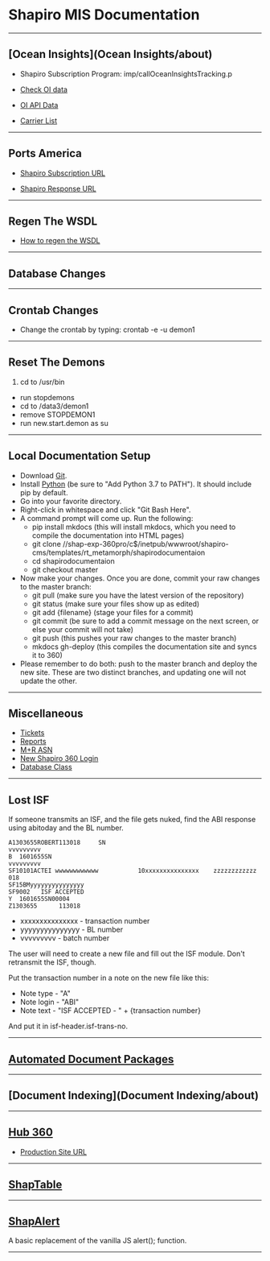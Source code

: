 # Shapiro MIS Documentation
---

## [Ocean Insights](Ocean Insights/about)

* Shapiro Subscription Program: imp/callOceanInsightsTracking.p 

* [Check OI data](https://shapiro360.shapiro.com/index.php/run-app?app=ocean-insights-request-mbl)

* [OI API Data](https://shapiro360.shapiro.com/index.php/run-app?app=ocean-insights-request-mbl)

* [Carrier List](https://capi.ocean-insights.com/containertracking/v2/carriers)

---


## Ports America

* [Shapiro Subscription URL](https://shapiro360.shapiro.com/index.php/run-app?app=test-ports-america)

* [Shapiro Response URL](https://shapiro360.shapiro.com/index.php/ports-america-response)

---

## Regen The WSDL

* [How to regen the WSDL](regenwsdl)

---

## Database Changes

---

## Crontab Changes

* Change the crontab by typing: crontab -e -u demon1

---

## Reset The Demons

1.	cd to /usr/bin
*	run stopdemons
*	cd to /data3/demon1
*	remove STOPDEMON1
*	run new.start.demon as su

---

## Local Documentation Setup

* Download [Git](https://git-scm.com/downloads).
* Install [Python](https://www.python.org/downloads/release/python-371) (be sure to "Add Python 3.7 to PATH"). It should include pip by default.
* Go into your favorite directory.
* Right-click in whitespace and click "Git Bash Here".
* A command prompt will come up. Run the following:
    * pip install mkdocs (this will install mkdocs, which you need to compile the documentation into HTML pages)
    * git clone //shap-exp-360pro/c$/inetpub/wwwroot/shapiro-cms/templates/rt_metamorph/shapirodocumentaion
    * cd shapirodocumentaion
    * git checkout master
* Now make your changes. Once you are done, commit your raw changes to the master branch:
    * git pull (make sure you have the latest version of the repository)
    * git status (make sure your files show up as edited)
    * git add {filename} (stage your files for a commit)
    * git commit (be sure to add a commit message on the next screen, or else your commit will not take)
    * git push (this pushes your raw changes to the master branch)
    * mkdocs gh-deploy (this compiles the documentation site and syncs it to 360)
* Please remember to do both: push to the master branch and deploy the new site. These are two distinct branches, and updating one will not update the other.

---

## Miscellaneous

* [Tickets](https://shapiro360.shapiro.com/administrator/index.php?option=com_shapiroreports&c=ticket&view=ticket)
* [Reports](report)
* [M+R ASN](mr-asn)
* [New Shapiro 360 Login](360-login)
* [Database Class](db)

---

## Lost ISF

If someone transmits an ISF, and the file gets nuked, find the ABI response using abitoday and the BL number.

```
A1303655ROBERT113018     SN                                          vvvvvvvvv
B  1601655SN                                                         vvvvvvvvv
SF10101ACTEI wwwwwwwwwwww           10xxxxxxxxxxxxxxx    zzzzzzzzzzzz   018
SF15BMyyyyyyyyyyyyyyy
SF9002   ISF ACCEPTED
Y  1601655SN00004
Z1303655      113018
```

* xxxxxxxxxxxxxxx - transaction number
* yyyyyyyyyyyyyyy - BL number
* vvvvvvvvv - batch number

The user will need to create a new file and fill out the ISF module. Don't retransmit the ISF, though.

Put the transaction number in a note on the new file like this:

* Note type - "A"
* Note login - "ABI"
* Note text - "ISF ACCEPTED - " + {transaction number}

And put it in isf-header.isf-trans-no.

---

## [Automated Document Packages](ADP/about)

---

## [Document Indexing](Document Indexing/about)

---

## [Hub 360](Hub360/about)

* [Production Site URL](https://shapiro360.shapiro.com/hub360/)

---

## [ShapTable](ShapTable/about)

---

## [ShapAlert](ShapAlert/about)

A basic replacement of the vanilla JS alert(); function. 

---